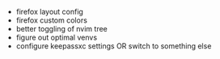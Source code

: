 - firefox layout config
- firefox custom colors
- better toggling of nvim tree
- figure out optimal venvs
- configure keepassxc settings OR switch to something else
